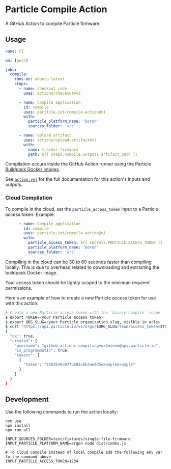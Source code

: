 # Particle Compile Action

A GitHub Action to compile Particle firmware.

## Usage

```yaml
name: CI

on: [push]

jobs:
  compile:
    runs-on: ubuntu-latest
    steps:
      - name: Checkout code
        uses: actions/checkout@v3

      - name: Compile application
        id: compile
        uses: particle-iot/compile-action@v1
        with:
          particle_platform_name: 'boron'
          sources_folder: 'src'

      - name: Upload artifact
        uses: actions/upload-artifact@v3
        with:
          name: tracker-firmware
          path: ${{ steps.compile.outputs.artifact_path }}
```

Compilation occurs inside the GitHub Action runner using the Particle [Buildpack Docker images](https://github.com/particle-iot/firmware-buildpack-builder).

See [`action.yml`](action.yml) for the full documentation for this action's inputs and outputs.

### Cloud Compilation

To compile in the cloud, set the `particle_access_token` input to a Particle access token. Example:

```yaml
      - name: Compile application
        id: compile
        uses: particle-iot/compile-action@v1
        with:
          particle_access_token: ${{ secrets.PARTICLE_ACCESS_TOKEN }}
          particle_platform_name: 'boron'
          sources_folder: 'src'
```

Compiling in the cloud can be 30 to 60 seconds faster than compiling locally. This is due to overhead related to downloading and extracting the buildpack Docker image.

Your access token should be tightly scoped to the minimum required permissions. 

Here's an example of how to create a new Particle access token for use with this action:

```bash
# Create a new Particle access token with the `binary:compile` scope
$ export TOKEN=<your Particle access token>
$ export ORG_SLUG=<your Particle organization slug, vislble in urls>
$ curl "https://api.particle.io/v1/orgs/$ORG_SLUG/team?access_token=$TOKEN" -H "Content-Type: application/json" -d '{ "friendly_name": "GitHub Actions Compiling", "scopes": [ "binary:compile" ] }'
{
  "ok": true,
  "created": {
    "username": "github-actions-compiling+nz3nseew@api.particle.io",
    "is_programmatic": true,
    "tokens": [
      {
        "token": "9383649a07fb505c6b4ae9d5exampleexample"
      }
    ]
  }
}
```

## Development

Use the following commands to run the action locally:

```
nvm use
npm install
npm run all

INPUT_SOURCES_FOLDER=test/fixtures/single-file-firmware INPUT_PARTICLE_PLATFORM_NAME=argon node dist/index.js

# To Cloud Compile instead of local compile add the following env var to the command above
INPUT_PARTICLE_ACCESS_TOKEN=1234
```
